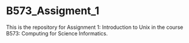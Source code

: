 # B573_Assigment_1
This is the repository for Assignment 1: Introduction to Unix in the course B573: Computing for Science Informatics.
